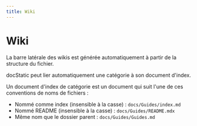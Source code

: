 ```yaml
---
title: Wiki
---
```

# Wiki

La barre latérale des wikis est générée automatiquement à partir de la structure du fichier.

docStatic peut lier automatiquement une catégorie à son document d'index.

Un document d'index de catégorie est un document qui suit l'une de ces conventions de noms de fichiers :

* Nommé comme index (insensible à la casse) : `docs/Guides/index.md`
* Nommé README (insensible à la casse) : `docs/Guides/README.mdx`
* Même nom que le dossier parent : `docs/Guides/Guides.md`
